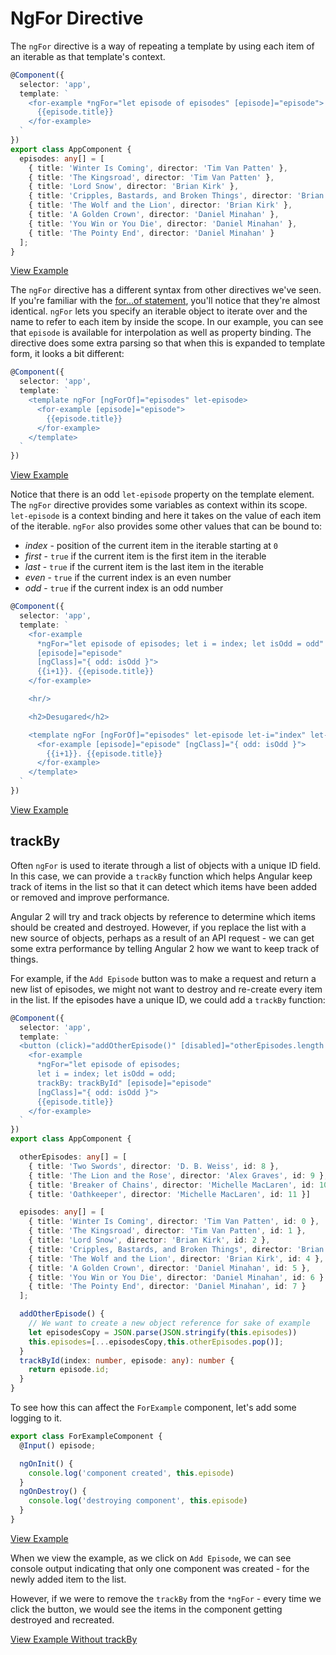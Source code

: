 # NgFor Directive

The `ngFor` directive is a way of repeating a template by using each item of an iterable as that template's context.

```typescript
@Component({
  selector: 'app',
  template: `
    <for-example *ngFor="let episode of episodes" [episode]="episode">
      {{episode.title}}
    </for-example>
  `
})
export class AppComponent {
  episodes: any[] = [
    { title: 'Winter Is Coming', director: 'Tim Van Patten' },
    { title: 'The Kingsroad', director: 'Tim Van Patten' },
    { title: 'Lord Snow', director: 'Brian Kirk' },
    { title: 'Cripples, Bastards, and Broken Things', director: 'Brian Kirk' },
    { title: 'The Wolf and the Lion', director: 'Brian Kirk' },
    { title: 'A Golden Crown', director: 'Daniel Minahan' },
    { title: 'You Win or You Die', director: 'Daniel Minahan' },
    { title: 'The Pointy End', director: 'Daniel Minahan' }
  ];
}
```
[View Example](https://plnkr.co/edit/vtYGE5LosH5Rs4L7PMmM?p=preview)

The `ngFor` directive has a different syntax from other directives we've seen. If you're familiar with the [for...of statement](https://developer.mozilla.org/en-US/docs/Web/JavaScript/Reference/Statements/for...of), you'll notice that they're almost identical. `ngFor` lets you specify an iterable object to iterate over and the name to refer to each item by inside the scope. In our example, you can see that `episode` is available for interpolation as well as property binding. The directive does some extra parsing so that when this is expanded to template form, it looks a bit different:


```typescript
@Component({
  selector: 'app',
  template: `
    <template ngFor [ngForOf]="episodes" let-episode>
      <for-example [episode]="episode">
        {{episode.title}}
      </for-example>
    </template>
  `
})
```
[View Example](https://plnkr.co/edit/vtYGE5LosH5Rs4L7PMmM?p=preview)

Notice that there is an odd `let-episode` property on the template element. The `ngFor` directive provides some variables as context within its scope. `let-episode` is a context binding and here it takes on the value of each item of the iterable. `ngFor` also provides some other values that can be bound to:

- _index_ - position of the current item in the iterable starting at `0`
- _first_ - `true` if the current item is the first item in the iterable
- _last_ - `true` if the current item is the last item in the iterable
- _even_ - `true` if the current index is an even number
- _odd_ - `true` if the current index is an odd number


```typescript
@Component({
  selector: 'app',
  template: `
    <for-example
      *ngFor="let episode of episodes; let i = index; let isOdd = odd"
      [episode]="episode"
      [ngClass]="{ odd: isOdd }">
      {{i+1}}. {{episode.title}}
    </for-example>

    <hr/>

    <h2>Desugared</h2>

    <template ngFor [ngForOf]="episodes" let-episode let-i="index" let-isOdd="odd">
      <for-example [episode]="episode" [ngClass]="{ odd: isOdd }">
        {{i+1}}. {{episode.title}}
      </for-example>
    </template>
  `
})
```
[View Example](https://plnkr.co/edit/8PcjEr5aOwoVSNe2Gowb?p=preview)

## trackBy ##

Often `ngFor` is used to iterate through a list of objects with a unique ID field. In this case, we can provide a `trackBy` function which helps Angular keep track of items in the list so that it can detect which items have been added or removed and improve performance.

Angular 2 will try and track objects by reference to determine which items should be created and destroyed. However, if you replace the list with a new source of objects, perhaps as a result of an API request - we can get some extra performance by telling Angular 2 how we want to keep track of things.

For example, if the `Add Episode` button was to make a request and return a new list of episodes, we might not want to destroy and re-create every item in the list. If the episodes have a unique ID, we could add a `trackBy` function:

```typescript
@Component({
  selector: 'app',
  template: `
  <button (click)="addOtherEpisode()" [disabled]="otherEpisodes.length === 0">Add Episode</button>
    <for-example
      *ngFor="let episode of episodes;
      let i = index; let isOdd = odd;
      trackBy: trackById" [episode]="episode"
      [ngClass]="{ odd: isOdd }">
      {{episode.title}}
    </for-example>
  `
})
export class AppComponent {

  otherEpisodes: any[] = [
    { title: 'Two Swords', director: 'D. B. Weiss', id: 8 },
    { title: 'The Lion and the Rose', director: 'Alex Graves', id: 9 },
    { title: 'Breaker of Chains', director: 'Michelle MacLaren', id: 10 },
    { title: 'Oathkeeper', director: 'Michelle MacLaren', id: 11 }]

  episodes: any[] = [
    { title: 'Winter Is Coming', director: 'Tim Van Patten', id: 0 },
    { title: 'The Kingsroad', director: 'Tim Van Patten', id: 1 },
    { title: 'Lord Snow', director: 'Brian Kirk', id: 2 },
    { title: 'Cripples, Bastards, and Broken Things', director: 'Brian Kirk', id: 3 },
    { title: 'The Wolf and the Lion', director: 'Brian Kirk', id: 4 },
    { title: 'A Golden Crown', director: 'Daniel Minahan', id: 5 },
    { title: 'You Win or You Die', director: 'Daniel Minahan', id: 6 }
    { title: 'The Pointy End', director: 'Daniel Minahan', id: 7 }
  ];

  addOtherEpisode() {
    // We want to create a new object reference for sake of example
    let episodesCopy = JSON.parse(JSON.stringify(this.episodes))
    this.episodes=[...episodesCopy,this.otherEpisodes.pop()];
  }
  trackById(index: number, episode: any): number {
    return episode.id;
  }
}
```

To see how this can affect the `ForExample` component, let's add some logging to it.

```typescript
export class ForExampleComponent {
  @Input() episode;

  ngOnInit() {
    console.log('component created', this.episode)
  }
  ngOnDestroy() {
    console.log('destroying component', this.episode)
  }
}
```
[View Example](https://plnkr.co/edit/Rzvj2A?p=preview)

When we view the example, as we click on `Add Episode`, we can see console output indicating that only one component was created - for the newly added item to the list.

However, if we were to remove the `trackBy` from the `*ngFor` - every time we click the button, we would see the items in the component getting destroyed and recreated.

[View Example Without trackBy](https://plnkr.co/edit/8NVJJD?p=preview)
